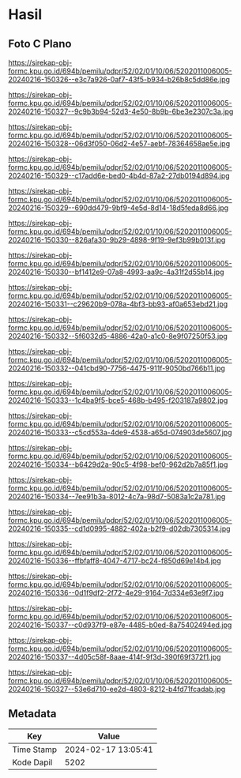 # Hasil

## Foto C Plano

https://sirekap-obj-formc.kpu.go.id/694b/pemilu/pdpr/52/02/01/10/06/5202011006005-20240216-150326--e3c7a926-0af7-43f5-b934-b26b8c5dd86e.jpg

https://sirekap-obj-formc.kpu.go.id/694b/pemilu/pdpr/52/02/01/10/06/5202011006005-20240216-150327--9c9b3b94-52d3-4e50-8b9b-6be3e2307c3a.jpg

https://sirekap-obj-formc.kpu.go.id/694b/pemilu/pdpr/52/02/01/10/06/5202011006005-20240216-150328--06d3f050-06d2-4e57-aebf-78364658ae5e.jpg

https://sirekap-obj-formc.kpu.go.id/694b/pemilu/pdpr/52/02/01/10/06/5202011006005-20240216-150329--c17add6e-bed0-4b4d-87a2-27db0194d894.jpg

https://sirekap-obj-formc.kpu.go.id/694b/pemilu/pdpr/52/02/01/10/06/5202011006005-20240216-150329--690dd479-9bf9-4e5d-8d14-18d5feda8d66.jpg

https://sirekap-obj-formc.kpu.go.id/694b/pemilu/pdpr/52/02/01/10/06/5202011006005-20240216-150330--826afa30-9b29-4898-9f19-9ef3b99b013f.jpg

https://sirekap-obj-formc.kpu.go.id/694b/pemilu/pdpr/52/02/01/10/06/5202011006005-20240216-150330--bf1412e9-07a8-4993-aa9c-4a31f2d55b14.jpg

https://sirekap-obj-formc.kpu.go.id/694b/pemilu/pdpr/52/02/01/10/06/5202011006005-20240216-150331--c29620b9-078a-4bf3-bb93-af0a653ebd21.jpg

https://sirekap-obj-formc.kpu.go.id/694b/pemilu/pdpr/52/02/01/10/06/5202011006005-20240216-150332--5f6032d5-4886-42a0-a1c0-8e9f07250f53.jpg

https://sirekap-obj-formc.kpu.go.id/694b/pemilu/pdpr/52/02/01/10/06/5202011006005-20240216-150332--041cbd90-7756-4475-911f-9050bd766b11.jpg

https://sirekap-obj-formc.kpu.go.id/694b/pemilu/pdpr/52/02/01/10/06/5202011006005-20240216-150333--1c4ba9f5-bce5-468b-b495-f203187a9802.jpg

https://sirekap-obj-formc.kpu.go.id/694b/pemilu/pdpr/52/02/01/10/06/5202011006005-20240216-150333--c5cd553a-4de9-4538-a65d-074903de5607.jpg

https://sirekap-obj-formc.kpu.go.id/694b/pemilu/pdpr/52/02/01/10/06/5202011006005-20240216-150334--b6429d2a-90c5-4f98-bef0-962d2b7a85f1.jpg

https://sirekap-obj-formc.kpu.go.id/694b/pemilu/pdpr/52/02/01/10/06/5202011006005-20240216-150334--7ee91b3a-8012-4c7a-98d7-5083a1c2a781.jpg

https://sirekap-obj-formc.kpu.go.id/694b/pemilu/pdpr/52/02/01/10/06/5202011006005-20240216-150335--cd1d0995-4882-402a-b2f9-d02db7305314.jpg

https://sirekap-obj-formc.kpu.go.id/694b/pemilu/pdpr/52/02/01/10/06/5202011006005-20240216-150336--ffbfaff8-4047-4717-bc24-f850d69e14b4.jpg

https://sirekap-obj-formc.kpu.go.id/694b/pemilu/pdpr/52/02/01/10/06/5202011006005-20240216-150336--0d1f9df2-2f72-4e29-9164-7d334e63e9f7.jpg

https://sirekap-obj-formc.kpu.go.id/694b/pemilu/pdpr/52/02/01/10/06/5202011006005-20240216-150337--c0d937f9-e87e-4485-b0ed-8a75402494ed.jpg

https://sirekap-obj-formc.kpu.go.id/694b/pemilu/pdpr/52/02/01/10/06/5202011006005-20240216-150337--4d05c58f-8aae-414f-9f3d-390f69f372f1.jpg

https://sirekap-obj-formc.kpu.go.id/694b/pemilu/pdpr/52/02/01/10/06/5202011006005-20240216-150327--53e6d710-ee2d-4803-8212-b4fd71fcadab.jpg


## Metadata

| Key        | Value               |
| ---------- | ------------------- |
| Time Stamp | 2024-02-17 13:05:41 |
| Kode Dapil | 5202                |



